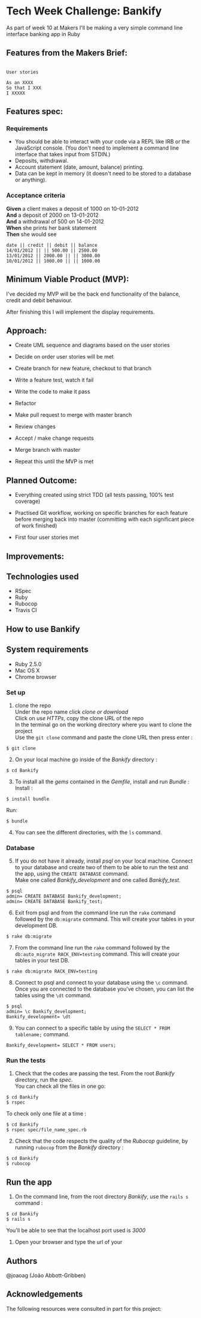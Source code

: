 Tech Week Challenge: Bankify
=================

As part of week 10 at Makers I'll be making a very simple command line interface banking app in Ruby

Features from the Makers Brief:
-------

```
  
User stories 

As an XXXX
So that I XXX
I XXXXX

```



Features spec:
------

### Requirements

* You should be able to interact with your code via a REPL like IRB or the JavaScript console.  (You don't need to implement a command line interface that takes input from STDIN.)
* Deposits, withdrawal.
* Account statement (date, amount, balance) printing.
* Data can be kept in memory (it doesn't need to be stored to a database or anything).

### Acceptance criteria

**Given** a client makes a deposit of 1000 on 10-01-2012  
**And** a deposit of 2000 on 13-01-2012  
**And** a withdrawal of 500 on 14-01-2012  
**When** she prints her bank statement  
**Then** she would see

```
date || credit || debit || balance
14/01/2012 || || 500.00 || 2500.00
13/01/2012 || 2000.00 || || 3000.00
10/01/2012 || 1000.00 || || 1000.00
```


Minimum Viable Product (MVP):
-----
I've decided my MVP will be the back end functionality of the balance, credit and debit behaviour.

After finishing this I will implement the display requirements.



Approach:
-----

* Create UML sequence and diagrams based on the user stories

* Decide on order user stories will be met

* Create branch for new feature, checkout to that branch

* Write a feature test, watch it fail

* Write the code to make it pass

* Refactor

* Make pull request to merge with master branch

* Review changes

* Accept / make change requests

* Merge branch with master

* Repeat this until the MVP is met



Planned Outcome:
-----

* Everything created using strict TDD (all tests passing, 100% test coverage)

* Practised Git workflow, working on specific branches for each feature before merging back into master (committing with each significant piece of work finished) 

* First four user stories met



Improvements:
-----




Technologies used
-------

* RSpec
* Ruby
* Rubocop
* Travis CI



## How to use Bankify ##

System requirements
-------

* Ruby 2.5.0
* Mac OS X
* Chrome browser



### Set up ###

1. clone the repo<br/>
Under the repo name click *clone or download*<br/>
Click on *use HTTPs*, copy the clone URL of the repo<br/>
In the terminal go on the working directory where you want to clone the project<br/>
Use the `git clone` command and paste the clone URL then press enter :

```shell
$ git clone 
```

2. On your local machine go inside of the *Bankify* directory :

```shell
$ cd Bankify
```
3. To install all the *gems* contained in the *Gemfile*, install and run *Bundle* :
Install :

```shell
$ install bundle
```
Run:

```shell
$ bundle
```
4. You can see the different directories, with the `ls` command.

### Database ###

5. If you do not have it already, install *psql* on your local machine. Connect to your database and create two of them to be able to run the test and the app, using the `CREATE DATABASE` command.<br/>
Make one called *Bankify_development* and one called *Bankify_test*.<br/>

```shell
$ psql
admin= CREATE DATABASE Bankify_development;
admin= CREATE DATABASE Bankify_test;
```

6. Exit from psql and from the command line run the `rake` command followed by the `db:migrate` command. This will create your tables in your development DB.<br/>

```shell
$ rake db:migrate
```

7. From the command line run the `rake` command followed by the `db:auto_migrate RACK_ENV=testing` command. This will create your tables in your test DB.<br/>

```shell
$ rake db:migrate RACK_ENV=testing
```

8. Connect to psql and connect to your database using the `\c` command.<br/>
Once you are connected to the database you've chosen, you can list the tables using the `\dt` command.<br/>

```shell
$ psql
admin= \c Bankify_development;
Bankify_development= \dt
```
9. You can connect to a specific table by using the `SELECT * FROM tablename;` command.<br/>

```shell
Bankify_development= SELECT * FROM users;
```

### Run the tests ###

1. Check that the codes are passing the test. From the root *Bankify* directory, run the *spec*.<br/>
You can check all the files in one go:

```shell
$ cd Bankify
$ rspec
```
To check only one file at a time :

```shell
$ cd Bankify
$ rspec spec/file_name_spec.rb
```

2. Check that the code respects the quality of the *Rubocop* guideline, by running `rubocop` from the *Bankify* directory :

```shell
$ cd Bankify
$ rubocop
```

## Run the app ##

1. On the command line, from the root directory *Bankify*, use the `rails s` command :

```shell
$ cd Bankify
$ rails s
```

You'll be able to see that the localhost port used is *3000*

1. Open your browser and type the url of your 



## Authors ##

@joaoag (João Abbott-Gribben)


## Acknowledgements ##

The following resources were consulted in part for this project: